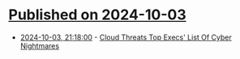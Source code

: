 # [Published on 2024-10-03](index.md)

* [2024-10-03, 21:18:00](https://soylentnews.org/article.pl?sid=24/10/03/0340243&from=rss) - [Cloud Threats Top Execs' List Of Cyber Nightmares](https://soylentnews.org/article.pl?sid=24/10/03/0340243&from=rss)
